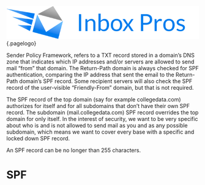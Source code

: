 <!-- TITLE: SPF -->
<!-- SUBTITLE: Sender Policy Framework -->

![Ibp](/uploads/ibp.png "Ibp"){.pagelogo}

Sender Policy Framework, refers to a TXT record stored in a domain’s DNS zone that indicates which IP addresses and/or servers are allowed to send mail “from” that domain. The Return-Path domain is always checked for SPF authentication, comparing the IP address that sent the email to the Return-Path domain’s SPF record. Some recipient servers will also check the SPF record of the user-visible “Friendly-From” domain, but that is not required.

The SPF record of the top domain (say for example collegedata.com) authorizes for itself and for all subdomains that don’t have their own SPF record. The subdomain (mail.collegedata.com) SPF record overrides the top domain for only itself. In the interest of security, we want to be very specific about who is and is not allowed to send mail as you and as any possible subdomain, which means we want to cover every base with a specific and locked down SPF record.

An SPF record can be no longer than 255 characters.
# SPF